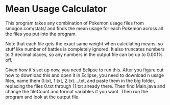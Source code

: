 # Mean Usage Calculator
This program takes any combination of Pokemon usage files from smogon.com/stats/ and finds the mean usage for each Pokemon across all the files you put into the program. 

Note that each file gets the exact same weight when calculating means, so stuff like number of battles is completely ignored. It also truncates numbers to 3 decimal places, so any numbers in the output file can be up to 0.001% off. 

Given how it's set up now, you need Eclipse to run this. After you figure out how to download this and open it in Eclipse, you need to download n usage files, name them 0.txt, 1.txt, 2.txt...<n-1>.txt, and paste them in the big folder, replacing the files 0.txt through 11.txt already there. Then find Main.java and change the fileCount and format variables if you want. Then run the program and look at the output file. 
